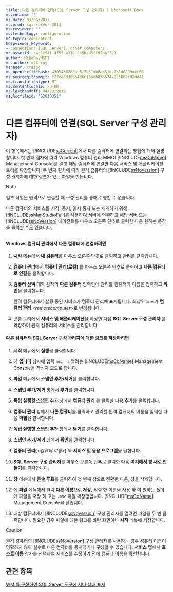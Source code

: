 ```yaml
---
title: 다른 컴퓨터에 연결(SQL Server 구성 관리자) | Microsoft Docs
ms.custom: ''
ms.date: 03/06/2017
ms.prod: sql-server-2014
ms.reviewer: ''
ms.technology: configuration
ms.topic: conceptual
helpviewer_keywords:
- connections [SQL Server], other computers
ms.assetid: c4c1e94f-4f5f-431e-8b5b-d5ff97baf723
author: MikeRayMSFT
ms.author: mikeray
manager: craigg
ms.openlocfilehash: 4305438285ae5f3b51ab8ac51ec2b1d0699aee64
ms.sourcegitcommit: f7fced330b64d6616aeb8766747295807c92dd41
ms.translationtype: MT
ms.contentlocale: ko-KR
ms.lasthandoff: 04/23/2019
ms.locfileid: "62810351"
---
```

# <a name="connect-to-another-computer-sql-server-configuration-manager"></a>다른 컴퓨터에 연결(SQL Server 구성 관리자)
  이 항목에서는 [!INCLUDE[ssCurrent](../../includes/sscurrent-md.md)]에서 다른 컴퓨터에 연결하는 방법에 대해 설명합니다. 첫 번째 절차에 따라 Windows 컴퓨터 관리 MMC( [!INCLUDE[msCoName](../../includes/msconame-md.md)] Management Console)를 열고 해당 컴퓨터에 연결한 다음 서비스 및 애플리케이션 트리를 확장합니다. 두 번째 절차에 따라 원격 컴퓨터의 [!INCLUDE[ssNoVersion](../../includes/ssnoversion-md.md)] 구성 관리자에 대한 링크가 있는 파일을 만듭니다.  
  
> [!NOTE]  
>  일부 작업은 원격으로 연결할 때 구성 관리를 통해 수행할 수 없습니다.  
  
 다른 컴퓨터의 서비스를 시작, 중지, 일시 중지 또는 재개하기 위해 [!INCLUDE[ssManStudioFull](../../includes/ssmanstudiofull-md.md)]를 사용하여 서버에 연결하고 해당 서버 또는 [!INCLUDE[ssNoVersion](../../includes/ssnoversion-md.md)] 에이전트를 마우스 오른쪽 단추로 클릭한 다음 원하는 동작을 클릭할 수도 있습니다.  
  
##  <a name="SSMSProcedure"></a>  
  
#### <a name="to-connect-to-another-computer-with-windows-computer-management"></a>Windows 컴퓨터 관리에서 다른 컴퓨터에 연결하려면  
  
1.   **시작** 메뉴에서 **내 컴퓨터**를 마우스 오른쪽 단추로 클릭하고 **관리**를 클릭합니다.  
  
2.  **컴퓨터 관리**에서 **컴퓨터 관리(로컬)** 를 마우스 오른쪽 단추로 클릭하고 **다른 컴퓨터로 연결**을 클릭합니다.  
  
3.  **컴퓨터 선택** 대화 상자의 **다른 컴퓨터** 입력란에 관리할 컴퓨터의 이름을 입력하고 **확인**을 클릭합니다.  
  
     원격 컴퓨터에서 실행 중인 서비스가 컴퓨터 관리에 표시됩니다. 최상위 노드가 **컴퓨터 관리** \<*remotecomputer*>로 변경됩니다.  
  
4.  콘솔 트리에서 **서비스 및 애플리케이션**을 확장한 다음 **SQL Server 구성 관리자** 를 확장하여 원격 컴퓨터의 서비스를 관리합니다.  
  
#### <a name="to-save-a-link-to-sql-server-configuration-manager-for-another-computer"></a>다른 컴퓨터의 SQL Server 구성 관리자에 대한 링크를 저장하려면  
  
1.  **시작** 메뉴에서 **실행**을 클릭합니다.  
  
2.  에 **엽니다** 상자에 입력 `mmc -a` 열려는 [!INCLUDE[msCoName](../../includes/msconame-md.md)] Management Console을 작성자 모드로 합니다.  
  
3.  **파일** 메뉴에서 **스냅인 추가/제거**를 클릭합니다.  
  
4.  **스냅인 추가/제거** 창에서 **추가**를 클릭합니다.  
  
5.  **독립 실행형 스냅인 추가** 창에서 **컴퓨터 관리** 를 클릭한 다음 **추가**를 클릭합니다.  
  
6.  **컴퓨터 관리** 창에서 **다른 컴퓨터**를 클릭하고 관리할 원격 컴퓨터의 이름을 입력한 다음 **마침**을 클릭합니다.  
  
7.  **독립 실행형 스냅인 추가** 창에서 **닫기**를 클릭합니다.  
  
8.  **스냅인 추가/제거** 창에서 **확인**을 클릭합니다.  
  
9. **컴퓨터 관리(***\<컴퓨터 이름>***)** 와 **서비스 및 응용 프로그램**을 펼칩니다.  
  
10. **SQL Server 구성 관리자**를 마우스 오른쪽 단추로 클릭한 다음 **여기에서 창 새로 만들기**를 클릭합니다.  
  
11. **창** 메뉴에서 **콘솔 루트**를 클릭하여 첫 번째 창으로 전환한 다음, 창을 삭제합니다.  
  
12. 에 **파일** 메뉴에서 클릭 **다른 이름으로 저장**, 적절 한 이름을 사용 하 여 원하는 폴더에 파일을 저장 하 고는 `.msc` 파일 확장명입니다. [!INCLUDE[msCoName](../../includes/msconame-md.md)] Management Console을 닫습니다.  
  
13. 대상 컴퓨터에서 [!INCLUDE[ssNoVersion](../../includes/ssnoversion-md.md)] 구성 관리자를 열려면 파일을 두 번 클릭합니다. 필요한 경우 파일에 대한 링크를 바탕 화면이나 **시작** 메뉴에 저장합니다.  
  
> [!CAUTION]  
>  원격 컴퓨터의 [!INCLUDE[ssNoVersion](../../includes/ssnoversion-md.md)] 구성 관리자를 사용하는 경우 컴퓨터 이름이 명확하지 않아 실수로 다른 컴퓨터를 중지하거나 구성할 수 있습니다. **서비스** 탭에서 **호스트 이름** 상자를 선택하여 서비스를 수정하기 전에 컴퓨터 이름을 확인합니다.  
  
## <a name="see-also"></a>관련 항목  
 [WMI를 구성하여 SQL Server 도구에 서버 상태 표시](../../ssms/configure-wmi-to-show-server-status-in-sql-server-tools.md)  
  
  
